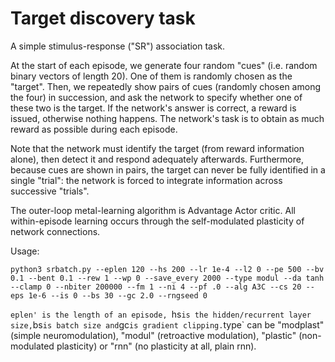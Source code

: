 # Target discovery task

A simple stimulus-response ("SR") association task.

At the start of each episode, we generate four random "cues" (i.e. random
binary vectors of length 20). One of them is randomly chosen as the "target".
Then, we repeatedly show pairs of cues (randomly chosen among the four) in
succession, and ask the network to specify whether one of these two is the
target. If the network's answer is correct, a reward is issued, otherwise
nothing happens. The network's task is to obtain as much reward as possible
during each episode.

Note that the network must identify the target (from reward information alone),
then detect it and respond adequately afterwards. Furthermore, because cues are
shown in pairs, the target can never be fully identified in a single "trial": the
network is forced to integrate information across successive "trials".

The outer-loop metal-learning algorithm is Advantage Actor critic. All
within-episode learning occurs through the self-modulated plasticity of network
connections.

Usage:

`python3 srbatch.py --eplen 120 --hs 200 --lr 1e-4 --l2 0 --pe 500 --bv 0.1 --bent 0.1 --rew 1 --wp 0 --save_every 2000 --type modul --da tanh --clamp 0 --nbiter 200000 --fm 1 --ni 4 --pf .0 --alg A3C --cs 20 --eps 1e-6 --is 0 --bs 30 --gc 2.0 --rngseed 0`


`eplen' is the length of an episode, `hs` is the hidden/recurrent layer size, `bs` is batch size and `gc` is gradient clipping.
`type` can be "modplast" (simple neuromodulation), "modul" (retroactive modulation), "plastic" (non-modulated plasticity) or "rnn" (no plasticity at all, plain rnn).
